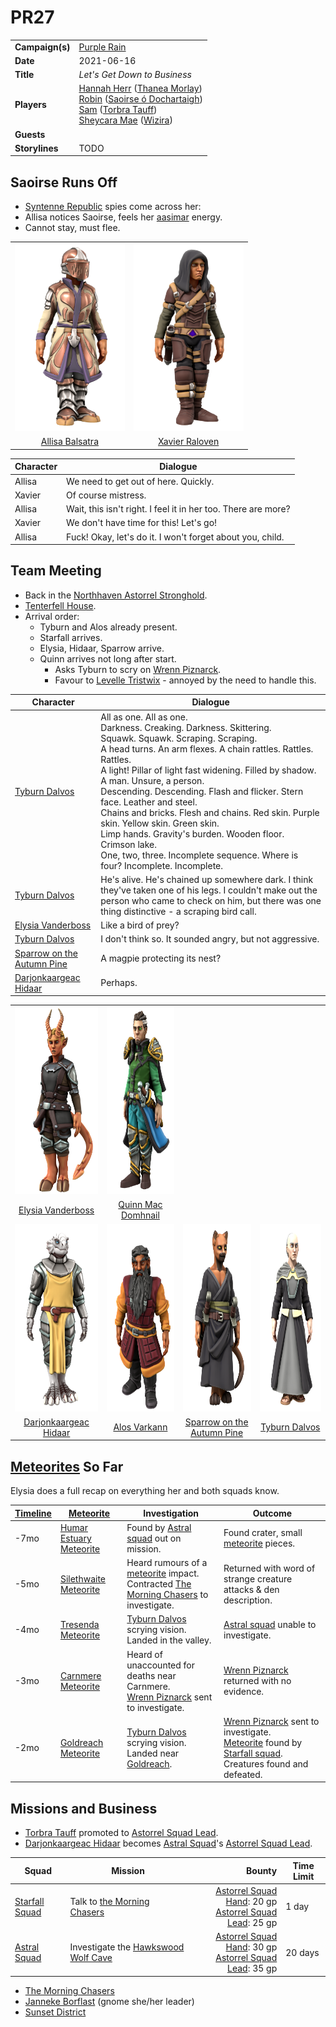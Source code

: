 # PR27

|||
| --- | --- |
| **Campaign(s)** | [Purple Rain](../campaigns/purple-rain.md) | session.3
| **Date** | 2021-06-16 |
| **Title** | *Let's Get Down to Business* |
| **Players** | [Hannah Herr](../players/hannah-herr.md) ([Thanea Morlay](../characters/thanea-morlay.md))<br>[Robin](../players/robin.md) ([Saoirse ó Dochartaigh](../characters/saoirse-o-dochartaigh.md))<br>[Sam](../players/sam.md) ([Torbra Tauff](../characters/torbra-tauff.md))<br>[Sheycara Mae](../players/sheycara-mae.md) ([Wizira](../characters/wizira.md)) |
| **Guests** | |
| **Storylines** | TODO |

## Saoirse Runs Off

- [Syntenne Republic](../civilisations/syntenne-republic/syntenne-republic.md) spies come across her:
- Allisa notices Saoirse, feels her [aasimar](../lineages/aasimar.md) energy.
- Cannot stay, must flee.

|||
|:---:|:---:|
| <img src="https://raw.githubusercontent.com/jesskelsall/astarus-images/main/characters/portraits/acae3c3cdd6dddcb.png" height="300" /> | <img src="https://raw.githubusercontent.com/jesskelsall/astarus-images/main/characters/portraits/92ce630e748d6bff.png" height="300" /> |
| [Allisa Balsatra](../characters/allisa-balsatra.md) | [Xavier Raloven](../characters/xavier-raloven.md) |

| Character | Dialogue
| --- | --- |
| Allisa | We need to get out of here. Quickly. |
| Xavier | Of course mistress. |
| Allisa | Wait, this isn't right. I feel it in her too. There are more? |
| Xavier | We don't have time for this! Let's go! |
| Allisa | Fuck! Okay, let's do it. I won't forget about you, child. |

## Team Meeting

- Back in the [Northhaven Astorrel Stronghold](../places/strongholds/northhaven-astorrel-stronghold.md).
- [Tenterfell House](../places/buildings/tenterfell-house.md).
- Arrival order:
  - Tyburn and Alos already present.
  - Starfall arrives.
  - Elysia, Hidaar, Sparrow arrive.
  - Quinn arrives not long after start.
    - Asks Tyburn to scry on [Wrenn Piznarck](../characters/wrenn-piznarck.md).
    - Favour to [Levelle Tristwix](../characters/levelle-tristwix.md) - annoyed by the need to handle this.

| Character | Dialogue |
| --- | --- |
| [Tyburn Dalvos](../characters/tyburn-dalvos.md) | All as one. All as one.<br>Darkness. Creaking. Darkness. Skittering.<br>Squawk. Squawk. Scraping. Scraping.<br>A head turns. An arm flexes. A chain rattles. Rattles. Rattles.<br>A light! Pillar of light fast widening. Filled by shadow. A man. Unsure, a person.<br>Descending. Descending. Flash and flicker. Stern face. Leather and steel.<br>Chains and bricks. Flesh and chains. Red skin. Purple skin. Yellow skin. Green skin.<br>Limp hands. Gravity's burden. Wooden floor. Crimson lake.<br>One, two, three. Incomplete sequence. Where is four? Incomplete. Incomplete. |
| [Tyburn Dalvos](../characters/tyburn-dalvos.md) | He's alive. He's chained up somewhere dark. I think they've taken one of his legs. I couldn't make out the person who came to check on him, but there was one thing distinctive - a scraping bird call. |
| [Elysia Vanderboss](../characters/elysia-vanderboss.md) | Like a bird of prey? |
| [Tyburn Dalvos](../characters/tyburn-dalvos.md) | I don't think so. It sounded angry, but not aggressive. |
| [Sparrow on the Autumn Pine](../characters/sparrow-on-the-autumn-pine.md) | A magpie protecting its nest? |
| [Darjonkaargeac Hidaar](../characters/darjonkaargeac-hidaar.md) | Perhaps. |

|||||
|:---:|:---:|:---:|:---:|
| <img src="https://raw.githubusercontent.com/jesskelsall/astarus-images/main/characters/portraits/81d3db8d3e3009cd.png" height="300" /> | <img src="https://raw.githubusercontent.com/jesskelsall/astarus-images/main/characters/portraits/061d35828fe6b2d5.png" height="300" /> |
| [Elysia Vanderboss](../characters/elysia-vanderboss.md) | [Quinn Mac Domhnail](../characters/quinn-mac-domhnail.md) |
| <img src="https://raw.githubusercontent.com/jesskelsall/astarus-images/main/characters/portraits/0a64ffd6aaf731b7.png" height="300" /> | <img src="https://raw.githubusercontent.com/jesskelsall/astarus-images/main/characters/portraits/601e5a966741b4ba.png" height="300" /> | <img src="https://raw.githubusercontent.com/jesskelsall/astarus-images/main/characters/portraits/41e0b0962f18eb6b.png" height="300" /> | <img src="https://raw.githubusercontent.com/jesskelsall/astarus-images/main/characters/portraits/34859beef3fb999b.png" height="300" /> |
| [Darjonkaargeac Hidaar](../characters/darjonkaargeac-hidaar.md) | [Alos Varkann](../characters/alos-varkann.md) | [Sparrow on the Autumn Pine](../characters/sparrow-on-the-autumn-pine.md) | [Tyburn Dalvos](../characters/tyburn-dalvos.md) |

## [Meteorites](../items/meteoric/meteorite.md) So Far

Elysia does a full recap on everything her and both squads know.

| [Timeline](../history/timeline.md) | [Meteorite](../items/meteoric/meteorite.md) | Investigation | Outcome |
| --- | --- | --- | --- |
| -7mo | [Humar Estuary Meteorite](../items/meteoric/meteorites/humar-estuary-meteorite.md) | Found by [Astral squad](../organisations/astorrel/squads/astral-squad.md) out on mission. | Found crater, small [meteorite](../items/meteoric/meteorite.md) pieces. |
| -5mo | [Silethwaite Meteorite](../items/meteoric/meteorites/silethwaite-meteorite.md) | Heard rumours of a [meteorite](../items/meteoric/meteorite.md) impact.<br>Contracted [The Morning Chasers](../organisations/the-morning-chasers.md) to investigate. | Returned with word of strange creature attacks & den description. |
| -4mo | [Tresenda Meteorite](../items/meteoric/meteorites/tresenda-meteorite.md) | [Tyburn Dalvos](../characters/tyburn-dalvos.md) scrying vision.<br>Landed in the valley. | [Astral squad](../organisations/astorrel/squads/astral-squad.md) unable to investigate. |
| -3mo| [Carnmere Meteorite](../items/meteoric/meteorites/carnmere-meteorite.md) | Heard of unaccounted for deaths near Carnmere.<br>[Wrenn Piznarck](../characters/wrenn-piznarck.md) sent to investigate. | [Wrenn Piznarck](../characters/wrenn-piznarck.md) returned with no evidence. |
| -2mo | [Goldreach Meteorite](../items/meteoric/meteorites/goldreach-meteorite.md) | [Tyburn Dalvos](../characters/tyburn-dalvos.md) scrying vision.<br>Landed near [Goldreach](../civilisations/kingdom-of-astor/SETTLEMENTS/GOLDREACH/README.md). | [Wrenn Piznarck](../characters/wrenn-piznarck.md) sent to investigate.<br>[Meteorite](../items/meteoric/meteorite.md) found by [Starfall squad](../organisations/astorrel/squads/starfall-squad.md).<br>Creatures found and defeated. |

## Missions and Business

- [Torbra Tauff](../characters/torbra-tauff.md) promoted to [Astorrel Squad Lead](../organisations/astorrel/ranks/astorrel-squad-lead.md).
- [Darjonkaargeac Hidaar](../characters/darjonkaargeac-hidaar.md) becomes [Astral Squad](../organisations/astorrel/squads/astral-squad.md)'s [Astorrel Squad Lead](../organisations/astorrel/ranks/astorrel-squad-lead.md).

| Squad | Mission | Bounty | Time Limit |
| --- | --- | ---:| --- |
| [Starfall Squad](../organisations/astorrel/squads/starfall-squad.md) | Talk to [the Morning Chasers](../organisations/the-morning-chasers.md) | [Astorrel Squad Hand](../organisations/astorrel/ranks/astorrel-squad-hand.md): 20 gp<br>[Astorrel Squad Lead](../organisations/astorrel/ranks/astorrel-squad-lead.md): 25 gp | 1 day |
| [Astral Squad](../organisations/astorrel/squads/astral-squad.md) | Investigate the [Hawkswood Wolf Cave](../civilisations/kingdom-of-astor/SETTLEMENTS/GOLDREACH/hawkswood-wolf-cave.md) | [Astorrel Squad Hand](../organisations/astorrel/ranks/astorrel-squad-hand.md): 30 gp<br>[Astorrel Squad Lead](../organisations/astorrel/ranks/astorrel-squad-lead.md): 35 gp | 20 days |

- [The Morning Chasers](../organisations/the-morning-chasers.md)
- [Janneke Borflast](../characters/janneke-borflast.md) (gnome she/her leader)
- [Sunset District](../places/districts/sunset-district.md)
